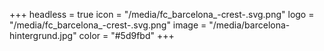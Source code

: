 +++
headless = true
icon = "/media/fc_barcelona_-crest-.svg.png"
logo = "/media/fc_barcelona_-crest-.svg.png"
image = "/media/barcelona-hintergrund.jpg"
color = "#5d9fbd"
+++
